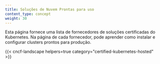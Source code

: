 ```yaml
---
title: Soluções de Nuvem Prontas para uso
content_type: concept
weight: 30
---
```

<!-- overview -->

Esta página fornece uma lista de fornecedores de soluções certificadas do Kubernetes. Na página de cada fornecedor, pode aprender como instalar e configurar clusters prontos para produção.
<!-- body -->

{{< cncf-landscape helpers=true category="certified-kubernetes-hosted" >}}
